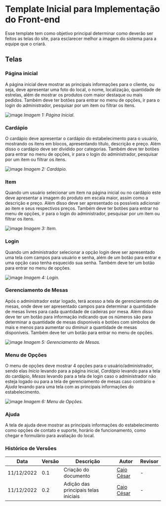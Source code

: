 # Template Inicial para Implementação do Front-end

Esse template tem como objetivo principal determinar como deverão ser feitos as telas do site, para esclarecer melhor a imagem do sistema para a equipe que o criará.

## Telas

### Página inicial

A página inicial deve mostrar as principais informações para o cliente, ou seja, deve apresentar uma foto do local, o nome, localização, quantidade de estrelas, além de mostrar os produtos com maior destaque ou mais pedidos. Também deve ter botões para entrar no menu de opções, ir para o login do administrador, pesquisar por um item ou filtrar os itens.

![image](https://user-images.githubusercontent.com/54439337/206926000-fb1b697b-63a9-4080-849f-27e02ad92982.png)
*Imagem 1: Página Inicial.*

### Cardápio

O cardápio deve apresentar o cardápio do estabelecimento para o usuário, mostrando os itens em blocos, apresentando título, descrição e preço. Além disso o cardápio deve ser dividido por categorias. Também deve ter botões para entrar no menu de opções, ir para o login do administrador, pesquisar por um item ou filtrar os itens.

![image](https://user-images.githubusercontent.com/54439337/206926315-54803d73-38ff-425e-afb8-a196274002ea.png)
*Imagem 2: Cardápio.*

### Item

Quando um usuário selecionar um item na página inicial ou no cardápio este deve apresentar a imagem do produto em escala maior, assim como a descrição e preço. Além disso deve ser apresentado os possíveis adicionair ao item e seus respectivos preços. Também deve ter botões para entrar no menu de opções, ir para o login do administrador, pesquisar por um item ou filtrar os itens.

![image](https://user-images.githubusercontent.com/54439337/206926384-9d7a5dd6-6f72-4fc6-96a5-f0dac5cceec6.png)
*Imagem 3: Item.*

### Login

Quando um administrador selecionar a opção login deve ser apresentado uma tela com campos para usuário e senha, além de um botão para entrar e uma opção caso tenha esquecido sua senha. Também deve ter um botão para entrar no menu de opções.

![image](https://user-images.githubusercontent.com/54439337/206926472-784e561e-f491-4bf3-8286-fcd709484c24.png)
*Imagem 4: Login.*

### Gerenciamento de Mesas

Após o administrador estar logado, terá acesso a tela de gerenciamento de mesas, onde deve ser apresentado campos para determinar a quantidade de mesas livres para cada quantidade de cadeiras por mesa. Além disso deve ter um botão para informação indicando que os números são para determinar a quantidade de mesas disponíveis e botões com símbolos de mais e menos para aumentar ou diminuir a quantidade de mesas disponíveis. Também deve ter um botão para entrar no menu de opções.

![image](https://user-images.githubusercontent.com/54439337/206926485-37710ee0-21a7-4d39-9565-32e6418b2d9b.png)
*Imagem 5: Gerenciamento de Mesas.*

### Menu de Opções

O menu de opções deve mostrar 4 opções para o usuário/administrador, sendo elas *Início* levando para a página inicial, *Cardápio* levando para a tela do cardápio, *Mesas* levando para a tela de login caso o administrador não esteja logado ou para a tela de gerenciamento de mesas caso contrário e *Ajuda* levando para uma tela com as principais informações do estabelecimento.

![image](https://user-images.githubusercontent.com/54439337/206926598-4050658f-9235-4d79-874e-04f75b73ba2f.png)
*Imagem 6: Menu de Opções.*

### Ajuda

A tela de ajuda deve mostrar as principais informações do estabelecimento como opções de contato e suporte, horário de funcionamento, como chegar e formulário para avaliação do local.

### Histórico de Versões

| Data  | Versão | Descrição | Autor | Revisor |
| --- | --- | --- | --- | --- |
| 11/12/2022 | 0.1 | Criação do documento | [Caio César](https://github.com/oCaioOliveira) | - |
| 11/12/2022 | 0.2 | Adição das principais telas iniciais | [Caio César](https://github.com/oCaioOliveira) | - |
